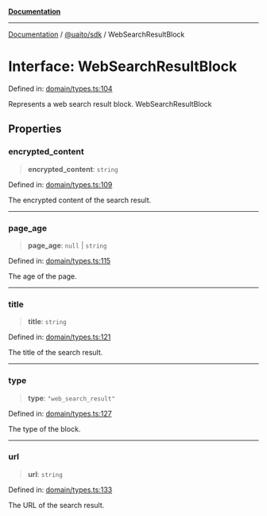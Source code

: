 [**Documentation**](../../../README.md)

***

[Documentation](../../../README.md) / [@uaito/sdk](../README.md) / WebSearchResultBlock

# Interface: WebSearchResultBlock

Defined in: [domain/types.ts:104](https://github.com/elribonazo/uaito/blob/2bed7d2eb6bfa6c768bdfa8c5f599b6d51e03cd7/packages/sdk/src/domain/types.ts#L104)

Represents a web search result block.
 WebSearchResultBlock

## Properties

### encrypted\_content

> **encrypted\_content**: `string`

Defined in: [domain/types.ts:109](https://github.com/elribonazo/uaito/blob/2bed7d2eb6bfa6c768bdfa8c5f599b6d51e03cd7/packages/sdk/src/domain/types.ts#L109)

The encrypted content of the search result.

***

### page\_age

> **page\_age**: `null` \| `string`

Defined in: [domain/types.ts:115](https://github.com/elribonazo/uaito/blob/2bed7d2eb6bfa6c768bdfa8c5f599b6d51e03cd7/packages/sdk/src/domain/types.ts#L115)

The age of the page.

***

### title

> **title**: `string`

Defined in: [domain/types.ts:121](https://github.com/elribonazo/uaito/blob/2bed7d2eb6bfa6c768bdfa8c5f599b6d51e03cd7/packages/sdk/src/domain/types.ts#L121)

The title of the search result.

***

### type

> **type**: `"web_search_result"`

Defined in: [domain/types.ts:127](https://github.com/elribonazo/uaito/blob/2bed7d2eb6bfa6c768bdfa8c5f599b6d51e03cd7/packages/sdk/src/domain/types.ts#L127)

The type of the block.

***

### url

> **url**: `string`

Defined in: [domain/types.ts:133](https://github.com/elribonazo/uaito/blob/2bed7d2eb6bfa6c768bdfa8c5f599b6d51e03cd7/packages/sdk/src/domain/types.ts#L133)

The URL of the search result.
